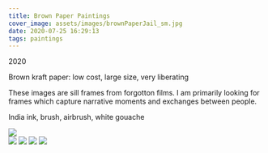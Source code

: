 ```yaml
---
title: Brown Paper Paintings
cover_image: assets/images/brownPaperJail_sm.jpg
date: 2020-07-25 16:29:13
tags: paintings
---
```

2020

Brown kraft paper: low cost, large size, very liberating

These images are sill frames from forgotton films.  I am primarily looking for frames which capture narrative moments and exchanges between people.  

India ink, brush, airbrush, white gouache

![](goldenArm_poker_sm.jpg)  
![](blueAngle_sm.jpg)
![](scarletStreet_sm.jpg)
![](scarletStreetCU_sm.jpg)
![](brownPaperJail_sm.jpg)